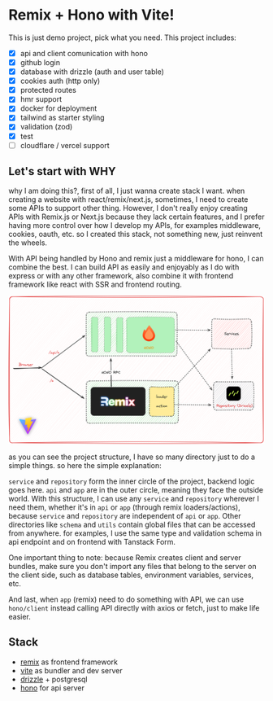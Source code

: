 # Remix + Hono with Vite!

This is just demo project, pick what you need. This project includes:

- [x] api and client comunication with hono
- [x] github login
- [x] database with drizzle (auth and user table)
- [x] cookies auth (http only)
- [x] protected routes
- [x] hmr support
- [x] docker for deployment
- [x] tailwind as starter styling
- [x] validation (zod)
- [x] test
- [ ] cloudflare / vercel support

## Let's start with WHY

why I am doing this?, first of all, I just wanna create stack I want. when creating a website with react/remix/next.js, sometimes, I need to create some APIs to support other thing. However, I don't really enjoy creating APIs with Remix.js or Next.js because they lack certain features, and I prefer having more control over how I develop my APIs, for examples middleware, cookies, oauth, etc. so I created this stack, not something new, just reinvent the wheels.

With API being handled by Hono and remix just a middleware for hono, I can combine the best. I can build API as easily and enjoyably as I do with express or with any other framework, also combine it with frontend framework like react with SSR and frontend routing.

![arch](./docs/remix-vite-hono.png)

as you can see the project structure, I have so many directory just to do a simple things. so here the simple explanation:

`service` and `repository` form the inner circle of the project, backend logic goes here. `api` and `app` are in the outer circle, meaning they face the outside world. With this structure, I can use any `service` and `repository` wherever I need them, whether it's in `api` or `app` (through remix loaders/actions), because `service` and `repository` are independent of `api` or `app`. Other directories like `schema` and `utils` contain global files that can be accessed from anywhere. for examples, I use the same type and validation schema in api endpoint and on frontend with Tanstack Form.

One important thing to note: because Remix creates client and server bundles, make sure you don't import any files that belong to the server on the client side, such as database tables, environment variables, services, etc.

And last, when `app` (remix) need to do something with API, we can use `hono/client` instead calling API directly with axios or fetch, just to make life easier.

## Stack

- [remix](https://remix.run/) as frontend framework
- [vite](https://vitejs.dev) as bundler and dev server
- [drizzle](https://orm.drizzle.team/) + postgresql
- [hono](https://hono.dev/) for api server
